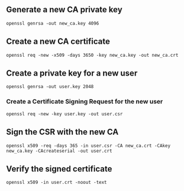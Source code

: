 ## Generate a new CA private key
```
openssl genrsa -out new_ca.key 4096
```
## Create a new CA certificate
```
openssl req -new -x509 -days 3650 -key new_ca.key -out new_ca.crt
```
## Create a private key for a new user
```
openssl genrsa -out user.key 2048
```
### Create a Certificate Signing Request for the new user
```
openssl req -new -key user.key -out user.csr
```

## Sign the CSR with the new CA
```
openssl x509 -req -days 365 -in user.csr -CA new_ca.crt -CAkey new_ca.key -CAcreateserial -out user.crt
```
## Verify the signed certificate

```
openssl x509 -in user.crt -noout -text
```




